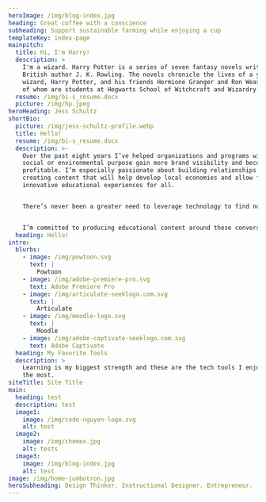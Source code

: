 ```yaml
---
heroImage: /img/blog-index.jpg
heading: Great coffee with a conscience
subheading: Support sustainable farming while enjoying a cup
templateKey: index-page
mainpitch:
  title: Hi, I'm Harry!
  description: >
    I'm a wizard. Harry Potter is a series of seven fantasy novels written by
    British author J. K. Rowling. The novels chronicle the lives of a young
    wizard, Harry Potter, and his friends Hermione Granger and Ron Weasley, all
    of whom are students at Hogwarts School of Witchcraft and Wizardry.
  resume: /img/bi-s_resume.docx
  picture: /img/hp.jpeg
heroHeading: Jess Schultz
shortBio:
  picture: /img/jess-schultz-profile.webp
  title: Hello!
  resume: /img/bi-s_resume.docx
  description: >-
    Over the past eight years I’ve helped organizations and programs with a
    social or environmental purpose gain more brand visibility and become more
    profitable. I’m especially passionate about building relationships and
    creating content that will help develop local economies and allow for
    innovative educational experiences for all.


    There’s never been a greater need to leverage technology to find novel approaches to issues such as workforce training, educational effectiveness, sustainable development, and community building than now. 


    I’m committed to producing educational content around these conversations. I’m also dedicated to empowering more adults to design careers they love and the world needs!
  heading: Hello!
intro:
  blurbs:
    - image: /img/powtoon.svg
      text: |
        Powtoon
    - image: /img/adobe-premiere-pro.svg
      text: Adobe Premiere Pro
    - image: /img/articulate-seeklogo.com.svg
      text: |
        Articulate
    - image: /img/moodle-logo.svg
      text: |
        Moodle
    - image: /img/adobe-captivate-seeklogo.com.svg
      text: Adobe Captivate
  heading: My Favorite Tools
  description: >
    Learning is my biggest strength and these are the tech tools I enjoy using
    the most. 
siteTitle: Site Title
main:
  heading: test
  description: test
  image1:
    image: /img/code-nguyen-logo.svg
    alt: test
  image2:
    image: /img/chemex.jpg
    alt: tests
  image3:
    image: /img/blog-index.jpg
    alt: test
image: /img/home-jumbotron.jpg
heroSubheading: Design Thinker. Instructional Designer. Entrepreneur.
---
```


